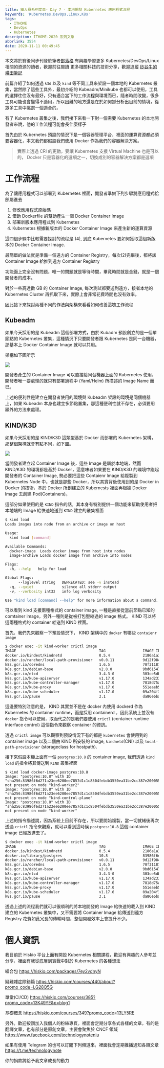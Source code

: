 ```yaml
---
title: 鐵人賽系列文章- Day 7 - 本地開發 Kubernetes 應用程式流程
keywords: 'Kubernetes,DevOps,Linux,K8s'
tags:
  - ITHOME
  - DevOps
  - Kubernetes
description: ITHOME-2020 系列文章
abbrlink: 3554
date: 2020-11-11 00:49:45
---
```


本文將於賽後同步刊登於筆者[部落格](https://hwchiu.com/)
有興趣學習更多 Kubernetes/DevOps/Linux 相關的資源的讀者，歡迎前往閱讀
更多相關科技的技術分享，歡迎追蹤 [矽谷牛的耕田筆記](https://www.facebook.com/technologynoteniu)



前篇介紹了如何透過 `k3d` 以及 `kind` 等不同工具來架設一個本地的 Kubernetes 叢集，當然除了這些工具外，最初介紹的 Kubeadm/Minikube 也都可以使用，工具的選擇往往沒有最好，只有適合當下的工作流程與環境而已，隨者時間改變，很多工具可能也會變得不適用，所以困難的地方還是在於如何抓分析出目前的情境，從眾多工具中挑選一個適合的。



有了 Kubernetes 叢集之後，我們接下來看一下對一個需要 Kubernetes 的本地開發者來說，他的工作流程可能會長什麼樣子

首先由於 Kubernetes 預設的情況下是一個容器管理平台，裡面的運算資源都必須要容器化，本文我們都假設我們使用 Docker 作為我們的容器解決方案。

> 實際上透過 CRI 的更動，要讓 Kubernetes 支援 Virtual Machine 也是可以的， Docker 只是容器化的選項之一，切換成別的容器解決方案都是選項



# 工作流程

為了讓應用程式可以部署到 Kubernetes 裡面，開發者準備下列步驟將應用程式給部屬進去

1. 修改應用程式原始碼
2. 借助 Dockerfile 的幫助產生一個 Docker Container Image
3. 部署新版本應用程式到 Kubernetes
4. Kubernetes 根據新版本的 Docker Container Image 來產生新的運算資源



這四個步驟中比較需要探討的流程是 (4), 到底 Kubernetes 要如何獲取這個新版本的 Docker Container Image.

最簡單的做法就是準備一個遠方的 Container Registry，每次(2)完畢後，都將該 Container Image 給推到遠方 Container Registry

功能面上完全沒有問題，唯一的問題就是等待時間，畢竟時間就是金錢，就是一個開發者的成本。

對於一些高達數 GB 的 Container Image, 每次測試都要送到遠方，接者本地的 Kubernetes Cluster 再抓取下來，實際上會非常花費時間也沒有效率。

因此接下來探討兩種不同的作法與架構來看看如何改善這塊工作流程



## Kubeadm

如果今天採用的是 Kubeadm 這個部署方式，由於 Kubadm 預設創立的是一個單節點的 Kubernetes 叢集，這種情況下只要開發者跟 Kubernetes 是同一台機器，那基本上 Docker Container Image 就可以共用。

架構如下圖所示

![](https://i.imgur.com/64xkIPt.jpg)

開發者產生的 Container Image 可以直接給同台機器上面的 Kubernetes 使用，開發者唯一要處理的就只有部署過程中 (Yaml/Helm) 所描述的 Image Name 而已。



上述的便利性是建立在開發者使用的環境與 Kubeadm 架設的環境是同個機器上，如果 Kubeadm 本身也建立多節點叢集，那這種便利性就不存在，必須要用額外的方法來處理。



## KIND/K3D

如果今天採用的是 KIND/K3D 這類型基於 Docker 而部署的 Kubernetes 架構，那整個架構就會有點不同，如下圖。

![](https://i.imgur.com/FzFOPtq.jpg)



當開發者建立起 Container Image 後，這些 Image 是屬於本地端，然而 KIND/K3D 的環境都是基於 Docker，這意味者如果要在 KIND/K3D 的環境中跑起開發者的 Container Image, 勢必要把這些 Contaienr Image 給複製到 Kubernetes Node 中，也就是那些 Docker，所以其實背後使用到的是 Docker in Docker 的技術，基於 Docker 所創建立的 Kubernests 裡面再根據 Docker Image 去創建 Pod(Containers)。



這部分如果使用的是 `KIND` 指令的話，其本身有特別提供一個功能來幫助使用者把本地端的 Image 給快速地送到 `KIND` 建立的叢集裡面

```bash
$ kind load
Loads images into node from an archive or image on host

Usage:
  kind load [command]

Available Commands:
  docker-image  Loads docker image from host into nodes
  image-archive Loads docker image from archive into nodes

Flags:
  -h, --help   help for load

Global Flags:
      --loglevel string   DEPRECATED: see -v instead
  -q, --quiet             silence all stderr output
  -v, --verbosity int32   info log verbosity

Use "kind load [command] --help" for more information about a command.
```

可以看到 kind 支援兩種格式的 container image, 一種是直接從當前節點已知的 comtainer image，另外一種則是從被打包壓縮過的 image 格式。 KIND 可以將這兩種格式的 container 給送到 KIND 裡面。



首先，我們先來觀察一下預設情況下， KIND 架構中的 `docker` 有哪些 `contaienr image`

```bash
$ docker exec -it kind-worker crictl image
IMAGE                                      TAG                 IMAGE ID            SIZE
docker.io/kindest/kindnetd                 0.5.4               2186a1a396deb       113MB
docker.io/rancher/local-path-provisioner   v0.0.11             9d12f9848b99f       36.5MB
k8s.gcr.io/coredns                         1.6.5               70f311871ae12       41.7MB
k8s.gcr.io/debian-base                     v2.0.0              9bd6154724425       53.9MB
k8s.gcr.io/etcd                            3.4.3-0             303ce5db0e90d       290MB
k8s.gcr.io/kube-apiserver                  v1.17.0             134ad2332e042       144MB
k8s.gcr.io/kube-controller-manager         v1.17.0             7818d75a7d002       131MB
k8s.gcr.io/kube-proxy                      v1.17.0             551eaeb500fda       132MB
k8s.gcr.io/kube-scheduler                  v1.17.0             09a204f38b41d       112MB
k8s.gcr.io/pause                           3.1                 da86e6ba6ca19       746kB
```

這邊要特別注意的是， KIND 其實並不是在 docker 內使用 dockerd 作為 Kubernetes 的 container runtime，而是採用 containerd ，因此系統上並沒有 `docker` 指令可以使用，取而代之的是我們要使用 `crictl` (container runtime interface control) 這個指令來觀察 container 的資訊。

透過 `crictl image` 可以觀察到預設情況下有的都是 `kubernetes` 會使用到的 container image 以及二個由 KIND 所安裝的 image,  `kindnetd`(CNI) 以及 `local-path-provisioner` (storageclass for hostpath).



接下來假設本機上面有一個 `postgres:10.8` 的 container image, 我們透過 `kind load` 的指令將其傳送到 `KIND` 叢集裡面

```bash=
$ kind load docker-image postgres:10.8
Image: "postgres:10.8" with ID "sha256:83986f6d271a23ee6200ee7857d1c1c8504febdb3550ea31be2cc387e200055e" not present on node "kind-worker2"
Image: "postgres:10.8" with ID "sha256:83986f6d271a23ee6200ee7857d1c1c8504febdb3550ea31be2cc387e200055e" not present on node "kind-control-plane"
Image: "postgres:10.8" with ID "sha256:83986f6d271a23ee6200ee7857d1c1c8504febdb3550ea31be2cc387e200055e" not present on node "kind-worker"
```

上述的指令描述說，因為系統上目前不存在，所以要開始複製，當一切就緒後再次透過 `crictl` 指令來觀察，就可以看到這時候 `postgres:10.8` 這個 container image 已經放進去了。

```bash
$ docker exec -it kind-worker crictl image
IMAGE                                      TAG                 IMAGE ID            SIZE
docker.io/kindest/kindnetd                 0.5.4               2186a1a396deb       113MB
docker.io/library/postgres                 10.8                83986f6d271a2       237MB
docker.io/rancher/local-path-provisioner   v0.0.11             9d12f9848b99f       36.5MB
k8s.gcr.io/coredns                         1.6.5               70f311871ae12       41.7MB
k8s.gcr.io/debian-base                     v2.0.0              9bd6154724425       53.9MB
k8s.gcr.io/etcd                            3.4.3-0             303ce5db0e90d       290MB
k8s.gcr.io/kube-apiserver                  v1.17.0             134ad2332e042       144MB
k8s.gcr.io/kube-controller-manager         v1.17.0             7818d75a7d002       131MB
k8s.gcr.io/kube-proxy                      v1.17.0             551eaeb500fda       132MB
k8s.gcr.io/kube-scheduler                  v1.17.0             09a204f38b41d       112MB
k8s.gcr.io/pause                           3.1                 da86e6ba6ca19       746kB
```



透過上述的流程我們就可以很順利的將本地開發的 Image 給快速的載入到 KIND 建立的 Kubernetes 叢集中，又不需要將 Container Image 給傳送到遠方 Registry 花費如此冗長的傳輸時間，整個開發效率上會提升不少。



# 個人資訊
我目前於 Hiskio 平台上面有開設 Kubernetes 相關課程，歡迎有興趣的人參考並分享，裡面有我從底層到實戰中對於 Kubernetes 的各種想法

組合包
https://hiskio.com/packages/7ey2vdnyN

疑難雜症除錯篇
https://hiskio.com/courses/440/about?promo_code=LG28Q5G

單堂(CI/CD)
https://hiskio.com/courses/385?promo_code=13K49YE&p=blog1

基礎概念
https://hiskio.com/courses/349?promo_code=13LY5RE

另外，歡迎按讚加入我個人的粉絲專頁，裡面會定期分享各式各樣的文章，有的是翻譯文章，也有部分是原創文章，主要會聚焦於 CNCF 領域
https://www.facebook.com/technologynoteniu

如果有使用 Telegram 的也可以訂閱下列頻道來，裡面我會定期推播通知各類文章
https://t.me/technologynote

你的捐款將給予我文章成長的動力
<script type="text/javascript" src="https://cdnjs.buymeacoffee.com/1.0.0/button.prod.min.js" data-name="bmc-button" data-slug="hwchiu" data-color="#000000" data-emoji=""  data-font="Cookie" data-text="Buy me a coffee" data-outline-color="#fff" data-font-color="#fff" data-coffee-color="#fd0" ></script>
